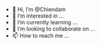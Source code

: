 - 👋 Hi, I’m @Chiendam
- 👀 I’m interested in ...
- 🌱 I’m currently learning ...
- 💞️ I’m looking to collaborate on ...
- 📫 How to reach me ...

<!---
Chiendam/Chiendam is a ✨ special ✨ repository because its `README.md` (this file) appears on your GitHub profile.
You can click the Preview link to take a look at your changes.
--->
